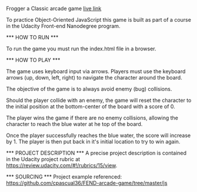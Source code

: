 Frogger a Classic arcade game
[live link](https://truehash.github.io/classic-arcade-game-clone/)

To practice Object-Oriented JavaScript this game is built as part of a course in the Udacity Front-end Nanodegree program.

*** HOW TO RUN ***

To run the game you must run the index.html file in a browser.

*** HOW TO PLAY ***

The game uses keyboard input via arrows. Players must use the keyboard arrows (up, down, left, right) to navigate the character around the board.

The objective of the game is to always avoid enemy (bug) collisions.

Should the player collide with an enemy, the game will reset the character to the initial position at the bottom-center of the board with a score of 0.

The player wins the game if there are no enemy collisions, allowing the character to reach the blue water at he top of the board.

Once the player successfully reaches the blue water, the score will increase by 1. The player is then put back in it's initial location to try to win again.

*** PROJECT DESCRIPTION ***
A precise project description is contained in the Udacity project rubric at https://review.udacity.com/#!/rubrics/15/view.

*** SOURCING ***
Project example referenced: https://github.com/cpascual36/FEND-arcade-game/tree/master/js
